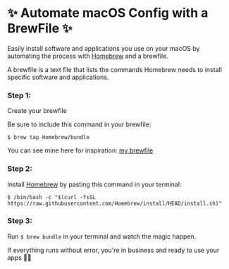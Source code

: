 # ✨ Automate macOS Config with a BrewFile ✨
Easily install software and applications you use on your macOS by automating the process with [Homebrew](https://brew.sh) and a brewfile.

A brewfile is a text file that lists the commands Homebrew needs to install specific software and applications. 


### Step 1:
Create your brewfile

Be sure to include this command in your brewfile:

```$ brew tap Homebrew/bundle``` 

You can see mine here for inspiration: [my brewfile]()

### Step 2:
Install [Homebrew](https://brew.sh) by pasting this command in your terminal:

```
$ /bin/bash -c "$(curl -fsSL https://raw.githubusercontent.com/Homebrew/install/HEAD/install.sh)"
```

### Step 3:
Run `$ brew bundle` in your terminal and watch the magic happen.

If everything runs without error, you're in business and ready to use your apps 💃🏽
